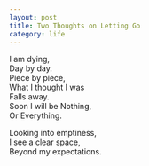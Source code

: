 ```yaml
---
layout: post
title: Two Thoughts on Letting Go
category: life
---
```


I am dying,  
Day by day.  
Piece by piece,  
What I thought I was  
Falls away.  
Soon I will be Nothing,  
Or Everything.

Looking into emptiness,  
I see a clear space,  
Beyond my expectations.
